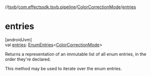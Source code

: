 //[tsvb](../../../index.md)/[com.effectssdk.tsvb.pipeline](../index.md)/[ColorCorrectionMode](index.md)/[entries](entries.md)

# entries

[androidJvm]\
val [entries](entries.md): [EnumEntries](https://kotlinlang.org/api/latest/jvm/stdlib/kotlin.enums/-enum-entries/index.html)&lt;[ColorCorrectionMode](index.md)&gt;

Returns a representation of an immutable list of all enum entries, in the order they're declared.

This method may be used to iterate over the enum entries.
